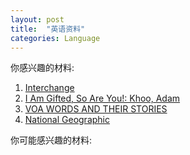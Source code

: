 ```yaml
---
layout: post
title:  "英语资料"
categories: Language 
---
```


你感兴趣的材料:

1. [Interchange][interchange]
1. [I Am Gifted, So Are You!: Khoo, Adam][gifted]
1. [VOA WORDS AND THEIR STORIES][words]
1. [National Geographic][NatGeo]

你可能感兴趣的材料:

[interchange]: https://www.cambridge.org/us/cambridgeenglish/catalog/adult-courses/interchange-5th-edition
[gifted]: https://www.amazon.com/Am-Gifted-So-Are-You/dp/9812324275
[words]: https://learningenglish.voanews.com/z/987
[NatGeo]: https://www.youtube.com/user/nationalgeographic
